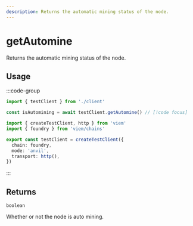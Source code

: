 ```yaml
---
description: Returns the automatic mining status of the node.
---
```


# getAutomine

Returns the automatic mining status of the node.

## Usage

:::code-group

```ts [example.ts]
import { testClient } from './client'

const isAutomining = await testClient.getAutomine() // [!code focus]
```

```ts [client.ts]
import { createTestClient, http } from 'viem'
import { foundry } from 'viem/chains'

export const testClient = createTestClient({
  chain: foundry,
  mode: 'anvil',
  transport: http(), 
})
```

:::

## Returns

`boolean`

Whether or not the node is auto mining.
